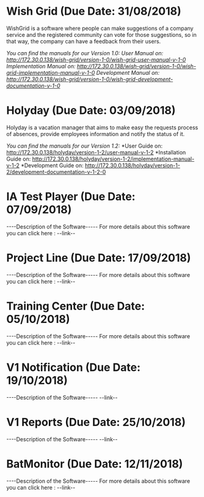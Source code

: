 <!-- TITLE: Welcome to our Wiki site for InfoArch Internal Projects!  -->
<!-- SUBTITLE: We can find here all the latest documentation for the latest versions of our internal projects  -->


# Wish Grid (Due Date: 31/08/2018)
WishGrid is a software where people can make suggestions of a company service and the registered community can vote for those suggestions, so in that way, the company can have a feedback from their users.

*You can find the manuals for our Version 1.0:
User Manual on: http://172.30.0.138/wish-grid/version-1-0/wish-grid-user-manual-v-1-0
Implementation Manual on:  http://172.30.0.138/wish-grid/version-1-0/wish-grid-implementation-manual-v-1-0
Development Manual on: http://172.30.0.138/wish-grid/version-1-0/wish-grid-development-documentation-v-1-0*
# Holyday (Due Date: 03/09/2018)
Holyday is a vacation manager that aims to make easy the requests process of absences, provide employees information and notify the status of it.

*You can find the manuals for our Version 1.2:*
*User Guide on: http://172.30.0.138/holyday/version-1-2/user-manual-v-1-2
*Installation Guide on:  http://172.30.0.138/holyday/version-1-2/implementation-manual-v-1-2
*Development Guide on: http://172.30.0.138/holyday/version-1-2/development-documentation-v-1-2-0


# IA Test Player (Due Date: 07/09/2018)
----Description of the Software-----
For more details about this software you can click here : --link--
# Project Line (Due Date: 17/09/2018)
----Description of the Software-----
For more details about this software you can click here : --link--
# Training Center (Due Date: 05/10/2018)
----Description of the Software-----
For more details about this software you can click here : --link--

# V1 Notification (Due Date: 19/10/2018)
----Description of the Software-----
--link--
#  V1 Reports (Due Date: 25/10/2018)
----Description of the Software-----
--link--
# BatMonitor (Due Date: 12/11/2018)
----Description of the Software-----
For more details about this software you can click here : --link--